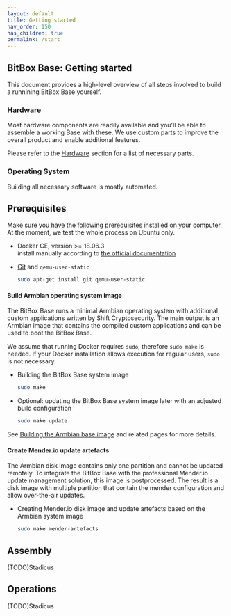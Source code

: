 ```yaml
---
layout: default
title: Getting started
nav_order: 150
has_children: true
permalink: /start
---
```

## BitBox Base: Getting started

This document provides a high-level overview of all steps involved to build a runnining BitBox Base yourself.

### Hardware

Most hardware components are readily available and you'll be able to assemble a working Base with these.
We use custom parts to improve the overall product and enable additional features.

Please refer to the [Hardware](hardware.md) section for a list of necessary parts.

### Operating System

Building all necessary software is mostly automated.

## Prerequisites

Make sure you have the following prerequisites installed on your computer. At the moment, we test the whole process on Ubuntu only.

* Docker CE, version >= 18.06.3  
  install manually according to [the official documentation](https://docs.docker.com/install/)
  
* [Git](https://git-scm.com/) and `qemu-user-static`  

  ```bash
  sudo apt-get install git qemu-user-static
  ```

#### Build Armbian operating system image

The BitBox Base runs a minimal Armbian operating system with additional custom applications written by Shift Cryptosecurity.
The main output is an Armbian image that contains the compiled custom applications and can be used to boot the BitBox Base.

We assume that running Docker requires `sudo`, therefore `sudo make` is needed. If your Docker installation allows execution for regular users, `sudo` is not necessary.

* Building the BitBox Base system image  

  ```bash
  sudo make
  ```

* Optional: updating the BitBox Base system image later with an adjusted build configuration  

  ```bash
  sudo make update
  ```

See [Building the Armbian base image](/os/armbian-build.md) and related pages for more details.


#### Create Mender.io update artefacts

The Armbian disk image contains only one partition and cannot be updated remotely.
To integrate the BitBox Base with the professional Mender.io update management solution, this image is postprocessed.
The result is a disk image with multiple partition that contain the mender configuration and allow over-the-air updates.

* Creating Mender.io disk image and update artefacts based on the Armbian system image  

  ```bash
  sudo make mender-artefacts
  ```

## Assembly

(TODO)Stadicus

## Operations

(TODO)Stadicus
